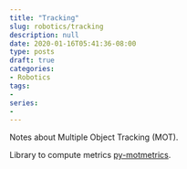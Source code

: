 ```yaml
---
title: "Tracking"
slug: robotics/tracking
description: null
date: 2020-01-16T05:41:36-08:00
type: posts
draft: true
categories:
- Robotics
tags:
-
series:
-
---
```


Notes about Multiple Object Tracking (MOT).

<!--more-->

Library to compute metrics [py-motmetrics](https://github.com/cheind/py-motmetrics).


